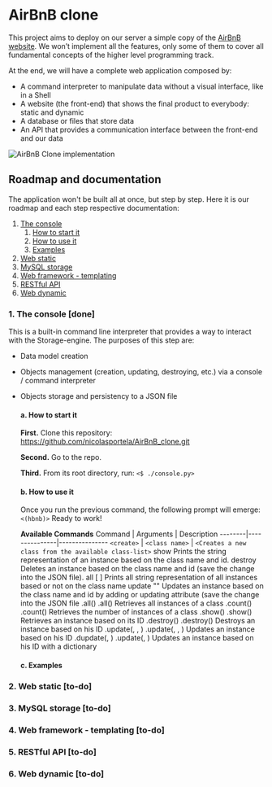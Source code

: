 # AirBnB clone
This project aims to deploy on our server a simple copy of the [AirBnB website](https://airbnb.com). We won’t implement all the features, only some of them to cover all fundamental concepts of the higher level programming track.

At the end, we will have a complete web application composed by:

* A command interpreter to manipulate data without a visual interface, like in a Shell
* A website (the front-end) that shows the final product to everybody: static and dynamic
* A database or files that store data
* An API that provides a communication interface between the front-end and our data

![AirBnB Clone implementation](https://lh3.googleusercontent.com/pw/ACtC-3eYaqg89XL26Y_DFvTLt4MW-w3C7u1gw9aK8c0lhiC3RYHVdLguOuWW7LZdXu5h0117WqFc9OYEYpAQOnyj6ldRz8EXusQW9_QS5IgmbBnEafXvaXsQVIQleFWUxl31_nOfc68hip5XvQjKooJzWgY=w960-h512-no?authuser=1)

## Roadmap and documentation
The application won't be built all at once, but step by step. Here it is our roadmap and each step respective documentation:

1. [The console](#1)
   1. [How to start it](#11)
   2. [How to use it](#12)
   3. [Examples](#13)
2. [Web static](#2)
3. [MySQL storage](#3)
4. [Web framework - templating](#4)
5. [RESTful API](#5)
6. [Web dynamic](#6)

### 1. The console [done] <a name="1"></a>
This is a built-in command line interpreter that provides a way to interact with the Storage-engine. The purposes of this step are:
* Data model creation
* Objects management (creation, updating, destroying, etc.) via a console / command interpreter
* Objects storage and persistency to a JSON file

    #### a. How to start it <a name="11"></a>
    **First.** Clone this repository: <https://github.com/nicolasportela/AirBnB_clone.git>

    **Second.** Go to the repo. 

    **Third.** From its root directory, run:
    `<$ ./console.py>`

    #### b. How to use it <a name="12"></a>

    Once you run the previous command, the following prompt will emerge:
    `<(hbnb)>` 
    Ready to work!

    **Available Commands**
Command |   Arguments   |   Description
--------|---------------|---------------
`<create>`  |   `<class name>`    | `<Creates a new class from the available class-list>`
show	<class name> <id>	Prints the string representation of an instance based on the class name and id.
destroy	<class name> <id>	Deletes an instance based on the class name and id (save the change into the JSON file).
all	[ <class name>]	Prints all string representation of all instances based or not on the class name
update	<class name> <id> <attribute name> "<attribute value>"	Updates an instance based on the class name and id by adding or updating attribute (save the change into the JSON file
.all()	<class name>.all()	Retrieves all instances of a class
.count()	<class name>.count()	Retrieves the number of instances of a class
.show(<id>)	<class name>.show(<id>)	Retrieves an instance based on its ID
.destroy(<id>)	<class name>.destroy(<id>)	Destroys an instance based on his ID
.update(<id>, <attr name>, <attr value>)	<class name>.update(<id>, <attr name>, <attr value>)	Updates an instance based on his ID
.dupdate(<id>, <dict repr>)	<class name>.update(<id>, <dictionary representation>)	Updates an instance based on his ID with a dictionary

    #### c. Examples <a name="13"></a>

### 2. Web static [to-do] <a name="2"></a>

### 3. MySQL storage [to-do] <a name="3"></a>

### 4. Web framework - templating [to-do] <a name="4"></a>

### 5. RESTful API [to-do] <a name="5"></a>

### 6. Web dynamic [to-do] <a name="6"></a>